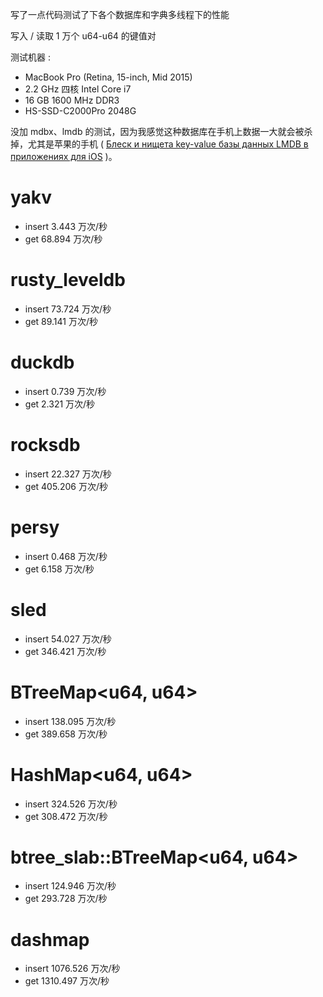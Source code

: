 写了一点代码测试了下各个数据库和字典多线程下的性能

写入 / 读取 1 万个 u64-u64 的键值对

测试机器 :

* MacBook Pro (Retina, 15-inch, Mid 2015)
* 2.2 GHz 四核 Intel Core i7
* 16 GB 1600 MHz DDR3
* HS-SSD-C2000Pro 2048G

没加 mdbx、lmdb 的测试，因为我感觉这种数据库在手机上数据一大就会被杀掉，尤其是苹果的手机 ( [Блеск и нищета key-value базы данных LMDB в приложениях для iOS](https://habr.com/ru/company/vk/blog/480850/) )。

# yakv
* insert 3.443 万次/秒
* get 68.894 万次/秒

# rusty_leveldb
* insert 73.724 万次/秒
* get 89.141 万次/秒

# duckdb
* insert 0.739 万次/秒
* get 2.321 万次/秒

# rocksdb
* insert 22.327 万次/秒
* get 405.206 万次/秒

# persy
* insert 0.468 万次/秒
* get 6.158 万次/秒

# sled
* insert 54.027 万次/秒
* get 346.421 万次/秒

# BTreeMap<u64, u64>
* insert 138.095 万次/秒
* get 389.658 万次/秒

# HashMap<u64, u64>
* insert 324.526 万次/秒
* get 308.472 万次/秒

# btree_slab::BTreeMap<u64, u64>
* insert 124.946 万次/秒
* get 293.728 万次/秒

# dashmap
* insert 1076.526 万次/秒
* get 1310.497 万次/秒
